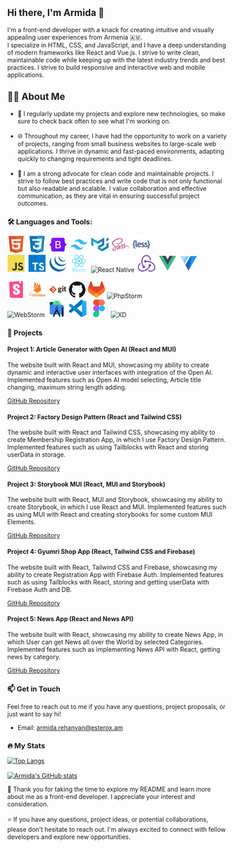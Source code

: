 ## Hi there, I'm Armida 👋

I'm a front-end developer with a knack for creating intuitive and visually appealing user experiences from Armenia 🇦🇲.
<br/>
I specialize in HTML, CSS, and JavaScript, and I have a deep understanding of modern frameworks like React and Vue.js. I strive to write clean, maintainable code while keeping up with the latest industry trends and best practices. I strive to build responsive and interactive web and mobile applications.

## :woman_technologist: About Me

* 🔄 I regularly update my projects and explore new technologies, so make sure to check back often to see what I'm working on.
<br/><br/>
* 🌐 Throughout my career, I have had the opportunity to work on a variety of projects, ranging from small business websites to large-scale web applications. I thrive in dynamic and fast-paced environments, adapting quickly to changing requirements and tight deadlines.
<br/><br/>
* 🌟 I am a strong advocate for clean code and maintainable projects. I strive to follow best practices and write code that is not only functional but also readable and scalable. I value collaboration and effective communication, as they are vital in ensuring successful project outcomes.

### :hammer_and_wrench: Languages and Tools:
<div>
  <img src="https://github.com/devicons/devicon/blob/master/icons/html5/html5-original.svg" title="HTML5" alt="Html5" width="40" height="40"/>&nbsp;
  <img src="https://github.com/devicons/devicon/blob/master/icons/css3/css3-original.svg"  title="CSS3" alt="CSS" width="40" height="40"/>&nbsp;
  <img src="https://github.com/devicons/devicon/blob/master/icons/bootstrap/bootstrap-original.svg"  title="Bootstrap" alt="Bootstrap" width="40" height="40"/>&nbsp;
  <img src="https://github.com/devicons/devicon/blob/master/icons/tailwindcss/tailwindcss-plain.svg"  title="Tailwind CSS" alt="Tailwind CSS" width="40" height="40"/>&nbsp;
  <img src="https://github.com/devicons/devicon/blob/master/icons/materialui/materialui-original.svg" title="Material UI" alt="Material UI" width="40" height="40"/>&nbsp;
  <img src="https://github.com/devicons/devicon/blob/master/icons/sass/sass-original.svg" title="Sass" alt="Sass" width="40" height="40"/>&nbsp;
  <img src="https://github.com/devicons/devicon/blob/master/icons/less/less-plain-wordmark.svg" title="Less" alt="Less" width="40" height="40"/>&nbsp;
  <br/>
  <img src="https://github.com/devicons/devicon/blob/master/icons/javascript/javascript-original.svg" title="JavaScript" alt="JavaScript" width="40" height="40"/>&nbsp;
  <img src="https://github.com/devicons/devicon/blob/master/icons/typescript/typescript-original.svg" title="TypeScript" alt="TypeScript" width="40" height="40"/>&nbsp;
  <img src="https://github.com/devicons/devicon/blob/master/icons/jquery/jquery-original.svg" title="JQuery" alt="JQuery" width="40" height="40"/>&nbsp;
  <img src="https://github.com/devicons/devicon/blob/master/icons/react/react-original-wordmark.svg" title="React" alt="React" width="40" height="40"/>&nbsp;
  <img src="https://upload.wikimedia.org/wikipedia/commons/a/a7/React-icon.svg" title="React Native" alt="React Native" width="40" height="40"/>&nbsp;
  <img src="https://github.com/devicons/devicon/blob/master/icons/redux/redux-original.svg" title="Redux" alt="Redux " width="40" height="40"/>&nbsp;
  <img src="https://github.com/devicons/devicon/blob/master/icons/vuejs/vuejs-original.svg" title="Vue" alt="Vue" width="40" height="40"/>&nbsp;
  <img src="https://github.com/devicons/devicon/blob/master/icons/vuetify/vuetify-original.svg" title="Vuetify" alt="Vuetify" width="40" height="40"/>&nbsp;
  <br/>
  <br/>
  <img src="https://github.com/devicons/devicon/blob/master/icons/storybook/storybook-original.svg" title="Storybook" alt="Storybook" width="40" height="40"/>&nbsp;
  <img src="https://github.com/devicons/devicon/blob/master/icons/firebase/firebase-plain-wordmark.svg" title="Firebase" alt="Firebase" width="40" height="40"/>&nbsp;
  <img src="https://github.com/devicons/devicon/blob/master/icons/git/git-original-wordmark.svg" title="Git" **alt="Git" width="40" height="40"/>
  <img src="https://github.com/devicons/devicon/blob/master/icons/github/github-original.svg" title="GitHub" **alt="GitHub" width="40" height="40"/>
  <img src="https://github.com/devicons/devicon/blob/master/icons/gitlab/gitlab-original.svg" title="GitLab" **alt="GitLab" width="40" height="40"/>
  <img src="https://upload.wikimedia.org/wikipedia/commons/c/c9/PhpStorm_Icon.svg" title="PhpStorm" alt="PhpStorm" width="40" height="40"/>&nbsp;
  <br/>
  <img src="https://upload.wikimedia.org/wikipedia/commons/c/c0/WebStorm_Icon.svg" title="WebStorm" alt="WebStorm" width="40" height="40"/>&nbsp;
  <img src="https://github.com/devicons/devicon/blob/master/icons/androidstudio/androidstudio-original.svg" title="Android Studio" alt="Android Studio" width="40" height="40"/>&nbsp;
  <img src="https://github.com/devicons/devicon/blob/master/icons/vscode/vscode-original.svg" title="VS Code" alt="VS Code" width="40" height="40"/>&nbsp;
  <img src="https://github.com/devicons/devicon/blob/master/icons/figma/figma-original.svg" title="Figma" alt="Figma" width="40" height="40"/>&nbsp;
  <img src="https://upload.wikimedia.org/wikipedia/commons/c/c2/Adobe_XD_CC_icon.svg" title="XD" alt="XD" width="40" height="40"/>&nbsp;
</div>

### 🔭 Projects

#### Project 1: Article Generator with Open AI (React and MUI)

The website built with React and MUI, showcasing my ability to create dynamic and interactive user interfaces with integration of the Open AI. 
Implemented features such as Open AI model selecting, Article title changing, maximum string length adding. 

[GitHub Repository](https://github.com/Armida01/react-mui-openai-article-generator)

#### Project 2: Factory Design Pattern (React and Tailwind CSS)

The website built with React and Tailwind CSS, showcasing my ability to create Membership Registration App, in which I use Factory Design Pattern. 
Implemented features such as using Tailblocks with React and storing userData in storage. 

[GitHub Repository](https://github.com/Armida01/react-factory-pattern)

#### Project 3: Storybook MUI (React, MUI and Storybook)

The website built with React, MUI and Storybook, showcasing my ability to create Storybook, in which I use React and MUI. 
Implemented features such as using MUI with React and creating storybooks for some custom MUI Elements. 

[GitHub Repository](https://github.com/Armida01/storybook-mui)

#### Project 4: Gyumri Shop App (React, Tailwind CSS and Firebase)

The website built with React, Tailwind CSS and Firebase, showcasing my ability to create Registration App with Firebase Auth. 
Implemented features such as using Tailblocks with React, storing and getting userData with Firebase Auth and DB. 

[GitHub Repository](https://github.com/Armida01/code-examples/tree/main/Gyumri%20Brand%20Shop)

#### Project 5: News App (React and News API)

The website built with React, showcasing my ability to create News App, in which User can get News all over the World by selected Categories. 
Implemented features such as implementing News API with React, getting news by category. 

[GitHub Repository](https://github.com/Armida01/code-examples/tree/main/react-news-app)

### 📫 Get in Touch

Feel free to reach out to me if you have any questions, project proposals, or just want to say hi!

- Email: armida.rehanyan@esterox.am

### :fire: My Stats
[![Top Langs](https://github-readme-stats.vercel.app/api/top-langs/?username=Armida01&layout=compact)](https://github.com/anuraghazra/github-readme-stats)
<br/>
<br/>
[![Armida's GitHub stats](https://github-readme-stats.vercel.app/api?username=Armida01)](https://github.com/anuraghazra/github-readme-stats)


🙌 Thank you for taking the time to explore my README and learn more about me as a front-end developer. I appreciate your interest and consideration.
<br/><br/>
⭐ If you have any questions, project ideas, or potential collaborations, please don't hesitate to reach out. I'm always excited to connect with fellow developers and explore new opportunities.
